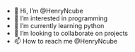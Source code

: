 - 👋 Hi, I’m @HenryNcube
- 👀 I’m interested in programming
- 🌱 I’m currently learning python
- 💞️ I’m looking to collaborate on projects 
- 📫 How to reach me @HenryNcube

<!---
HenryNcube/HenryNcube is a ✨ special ✨ repository because its `README.md` (this file) appears on your GitHub profile.
You can click the Preview link to take a look at your changes.
--->
